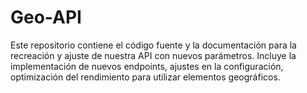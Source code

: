 # Geo-API

Este repositorio contiene el código fuente y la documentación para la recreación y ajuste de nuestra API con nuevos parámetros. Incluye la implementación de nuevos endpoints, ajustes en la configuración, optimización del rendimiento para utilizar elementos geográficos. 